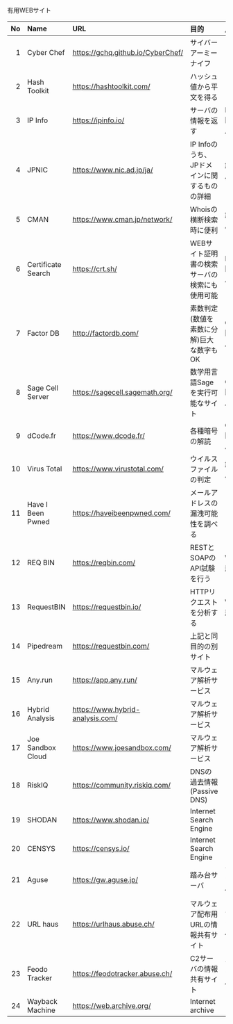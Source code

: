 有用WEBサイト

|No | Name               | URL                               |目的                                         |用途|
|--:|:--                 |:--                                |:--                                           |:--|
|  1| Cyber Chef         | https://gchq.github.io/CyberChef/ |サイバーアーミーナイフ                        ||
|  2| Hash Toolkit       | https://hashtoolkit.com/          |ハッシュ値から平文を得る                      ||
|  3| IP Info            | https://ipinfo.io/                |サーバの情報を返す                            |Network問題で使用|
|  4| JPNIC              | https://www.nic.ad.jp/ja/         |IP Infoのうち、JPドメインに関するものの詳細   |解析で使用|
|  5| CMAN               | https://www.cman.jp/network/      |Whoisの横断検索時に便利                       |解析で使用|
|  6| Certificate Search | https://crt.sh/                   |WEBサイト証明書の検索サーバの検索にも使用可能 |Network問題で使用|
|  7| Factor DB          | http://factordb.com/              |素数判定(数値を素数に分解)巨大な数字もOK      |CRYPT問題で使用|
|  8| Sage Cell Server   | https://sagecell.sagemath.org/    |数学用言語Sageを実行可能なサイト              |CRYPT問題で使用|
|  9| dCode.fr           | https://www.dcode.fr/             |各種暗号の解読                                |CRYPT問題で使用|
| 10| Virus Total        | https://www.virustotal.com/       |ウイルスファイルの判定                        |解析で使用|
| 11| Have I Been Pwned  | https://haveibeenpwned.com/       |メールアドレスの漏洩可能性を調べる            ||
| 12| REQ BIN            | https://reqbin.com/               |RESTとSOAPのAPI試験を行う                     |WEB問題で使用|
| 13| RequestBIN         | https://requestbin.io/            |HTTPリクエストを分析する                      |WEB問題で使用|
| 14| Pipedream          | https://requestbin.com/           |上記と同目的の別サイト                        ||
| 15| Any.run            | https://app.any.run/              |マルウェア解析サービス                        ||
| 16| Hybrid Analysis    | https://www.hybrid-analysis.com/  |マルウェア解析サービス                        ||
| 17| Joe Sandbox Cloud  | https://www.joesandbox.com/       |マルウェア解析サービス                        ||
| 18| RiskIQ             | https://community.riskiq.com/     |DNSの過去情報(Passive DNS)                    ||
| 19| SHODAN             | https://www.shodan.io/            |Internet Search Engine                        || 
| 20| CENSYS             | https://censys.io/                |Internet Search Engine                        ||
| 21| Aguse              | https://gw.aguse.jp/              |踏み台サーバ                                  |マルウェア調査で使用|
| 22| URL haus           | https://urlhaus.abuse.ch/         |マルウェア配布用URLの情報共有サイト           |マルウェア調査で使用|
| 23| Feodo Tracker      | https://feodotracker.abuse.ch/    |C2サーバの情報共有サイト                      |マルウェア調査で使用|
| 24| Wayback Machine    | https://web.archive.org/          |Internet archive                              ||
 
